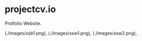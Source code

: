 # projectcv.io
Protfolio Website.

(./images/ssb1.png),
(./images/ssw1.png),
(./images/ssw2.png),


